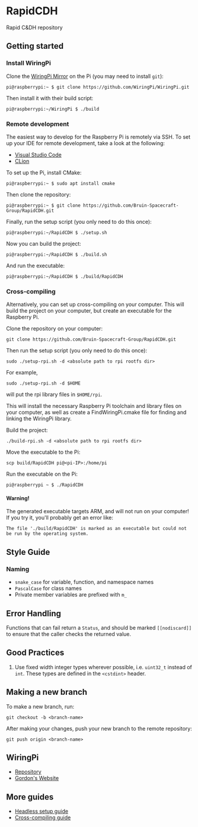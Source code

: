 # RapidCDH
Rapid C&DH repository

## Getting started

### Install WiringPi
Clone the [WiringPi Mirror](https://github.com/WiringPi/WiringPi) on the Pi (you may need to install `git`):

```
pi@raspberrypi:~ $ git clone https://github.com/WiringPi/WiringPi.git
```

Then install it with their build script:

```
pi@raspberrypi:~/WiringPi $ ./build
```

### Remote development
The easiest way to develop for the Raspberry Pi is remotely via SSH. To set up your IDE for remote development, take
a look at the following:

- [Visual Studio Code](https://code.visualstudio.com/docs/remote/ssh)
- [CLion](https://www.jetbrains.com/help/clion/remote-projects-support.html)

To set up the Pi, install CMake:
```
pi@raspberrypi:~ $ sudo apt install cmake
```
  
Then clone the repository:
```
pi@raspberrypi:~ $ git clone https://github.com/Bruin-Spacecraft-Group/RapidCDH.git
```

Finally, run the setup script (you only need to do this once):
```
pi@raspberrypi:~/RapidCDH $ ./setup.sh
```

Now you can build the project:
```
pi@raspberrypi:~/RapidCDH $ ./build.sh
```

And run the executable:
```
pi@raspberrypi:~/RapidCDH $ ./build/RapidCDH
```

### Cross-compiling
Alternatively, you can set up cross-compiling on your computer. This will build the project on your computer, 
but create an executable for the Raspberry Pi.

Clone the repository on your computer:

```
git clone https://github.com/Bruin-Spacecraft-Group/RapidCDH.git
```

Then run the setup script (you only need to do this once):

```
sudo ./setup-rpi.sh -d <absolute path to rpi rootfs dir>
```

For example,

```
sudo ./setup-rpi.sh -d $HOME
```
will put the rpi library files in `$HOME/rpi`.

This will install the necessary Raspberry Pi toolchain and library files on your computer, as well as create a
FindWiringPi.cmake file for finding and linking the WiringPi library.

Build the project:

```
./build-rpi.sh -d <absolute path to rpi rootfs dir>
```

Move the executable to the Pi:

```
scp build/RapidCDH pi@<pi-IP>:/home/pi
```

Run the executable on the Pi:

```
pi@raspberrypi ~ $ ./RapidCDH
```

#### Warning!
The generated executable targets ARM, and will not run on your computer! If you try it, you'll
probably get an error like:

```
The file './build/RapidCDH' is marked as an executable but could not be run by the operating system.
```

## Style Guide

### Naming

- `snake_case` for variable, function, and namespace names
- `PascalCase` for class names
- Private member variables are prefixed with `m_`

## Error Handling

Functions that can fail return a `Status`, and should be marked `[[nodiscard]]` to ensure that the caller checks the
returned value.

## Good Practices

1. Use fixed width integer types wherever possible, i.e. `uint32_t` instead of `int`. These types are defined in the `<cstdint>` header.

## Making a new branch
To make a new branch, run:

```
git checkout -b <branch-name>
```

After making your changes, push your new branch to the remote repository:

```
git push origin <branch-name>
```

## WiringPi
- [Repository](https://github.com/WiringPi/WiringPi)
- [Gordon's Website](http://wiringpi.com/)

## More guides

- [Headless setup guide](docs/rpi-headless-setup.md)
- [Cross-compiling guide](docs/rpi-cross-compile.md)
